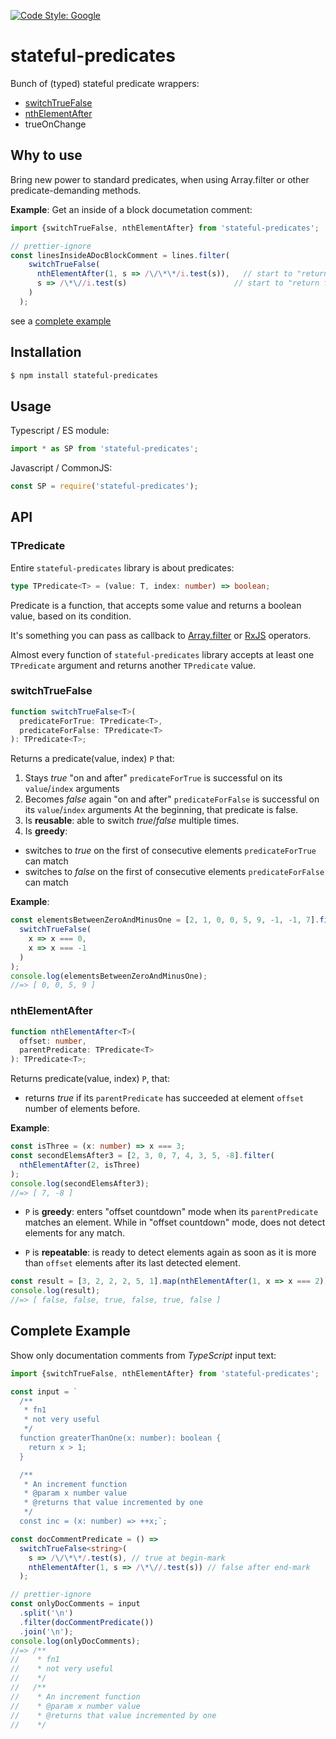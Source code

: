 [![Code Style: Google](https://img.shields.io/badge/code%20style-google-blueviolet.svg)](https://github.com/google/gts)

# stateful-predicates

Bunch of (typed) stateful predicate wrappers:

- [switchTrueFalse](#switchtruefalse)
- [nthElementAfter](#nthelementafter)
- trueOnChange

## Why to use

Bring new power to standard predicates, when using Array.filter or other predicate-demanding methods.

**Example**: Get an inside of a block documetation comment:

```ts
import {switchTrueFalse, nthElementAfter} from 'stateful-predicates';

// prettier-ignore
const linesInsideADocBlockComment = lines.filter(
    switchTrueFalse(
      nthElementAfter(1, s => /\/\*\*/i.test(s)),   // start to "return true" one line after a `/**`
      s => /\*\//i.test(s)                        // start to "return false" on a line with `*/`
    )
  );
```

see a [complete example](#complete-example)

## Installation

```bash
$ npm install stateful-predicates
```

## Usage

Typescript / ES module:

```ts
import * as SP from 'stateful-predicates';
```

Javascript / CommonJS:

```js
const SP = require('stateful-predicates');
```

## API

### TPredicate

Entire `stateful-predicates` library is about predicates:

```ts
type TPredicate<T> = (value: T, index: number) => boolean;
```

Predicate is a function, that accepts some value and returns a boolean value, based on its condition.

It's something you can pass as callback to [Array.filter](https://developer.mozilla.org/en-US/docs/Web/JavaScript/Reference/Global_Objects/Array/filter) or [RxJS](https://rxjs.dev/api/operators/takeWhile) operators.

Almost every function of `stateful-predicates` library accepts at least one `TPredicate` argument and returns another `TPredicate` value.

### switchTrueFalse

```ts
function switchTrueFalse<T>(
  predicateForTrue: TPredicate<T>,
  predicateForFalse: TPredicate<T>
): TPredicate<T>;
```

Returns a predicate(value, index) `P` that:

1.  Stays _true_ "on and after" `predicateForTrue` is successful on its `value`/`index` arguments
2.  Becomes _false_ again "on and after" `predicateForFalse` is successful on its `value`/`index` arguments
    At the beginning, that predicate is false.
3.  Is **reusable**: able to switch _true_/_false_ multiple times.
4.  Is **greedy**:

- switches to _true_ on the first of consecutive elements `predicateForTrue` can match
- switches to _false_ on the first of consecutive elements `predicateForFalse` can match

**Example**:

```ts
const elementsBetweenZeroAndMinusOne = [2, 1, 0, 0, 5, 9, -1, -1, 7].filter(
  switchTrueFalse(
    x => x === 0,
    x => x === -1
  )
);
console.log(elementsBetweenZeroAndMinusOne);
//=> [ 0, 0, 5, 9 ]
```

### nthElementAfter

```ts
function nthElementAfter<T>(
  offset: number,
  parentPredicate: TPredicate<T>
): TPredicate<T>;
```

Returns predicate(value, index) `P`, that:

- returns _true_ if its `parentPredicate` has succeeded at element `offset` number of elements before.

**Example**:

```ts
const isThree = (x: number) => x === 3;
const secondElemsAfter3 = [2, 3, 0, 7, 4, 3, 5, -8].filter(
  nthElementAfter(2, isThree)
);
console.log(secondElemsAfter3);
//=> [ 7, -8 ]
```

- `P` is **greedy**: enters "offset countdown" mode when its `parentPredicate` matches an element. While in "offset countdown" mode, does not detect elements for any match.

- `P` is **repeatable**: is ready to detect elements again as soon as it is more than `offset` elements after its last detected element.

```ts
const result = [3, 2, 2, 2, 5, 1].map(nthElementAfter(1, x => x === 2));
console.log(result);
//=> [ false, false, true, false, true, false ]
```

## Complete Example

Show only documentation comments from _TypeScript_ input text:

```ts
import {switchTrueFalse, nthElementAfter} from 'stateful-predicates';

const input = `
  /** 
   * fn1
   * not very useful
   */
  function greaterThanOne(x: number): boolean {
    return x > 1;
  }

  /**
   * An increment function
   * @param x number value
   * @returns that value incremented by one
   */
  const inc = (x: number) => ++x;`;

const docCommentPredicate = () =>
  switchTrueFalse<string>(
    s => /\/\*\*/.test(s), // true at begin-mark
    nthElementAfter(1, s => /\*\//.test(s)) // false after end-mark
  );

// prettier-ignore
const onlyDocComments = input
  .split('\n')
  .filter(docCommentPredicate())
  .join('\n');
console.log(onlyDocComments);
//=> /**
//    * fn1
//    * not very useful
//    */
//   /**
//    * An increment function
//    * @param x number value
//    * @returns that value incremented by one
//    */
```
